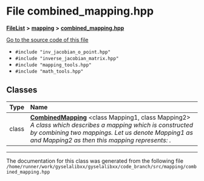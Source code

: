 

# File combined\_mapping.hpp



[**FileList**](files.md) **>** [**mapping**](dir_5300298560c4bf255ab9f36681603d89.md) **>** [**combined\_mapping.hpp**](combined__mapping_8hpp.md)

[Go to the source code of this file](combined__mapping_8hpp_source.md)



* `#include "inv_jacobian_o_point.hpp"`
* `#include "inverse_jacobian_matrix.hpp"`
* `#include "mapping_tools.hpp"`
* `#include "math_tools.hpp"`















## Classes

| Type | Name |
| ---: | :--- |
| class | [**CombinedMapping**](classCombinedMapping.md) &lt;class Mapping1, class Mapping2&gt;<br>_A class which describes a mapping which is constructed by combining two mappings. Let us denote Mapping1 as_  _and Mapping2 as_ _then this mapping represents:_ _._ |



















































------------------------------
The documentation for this class was generated from the following file `/home/runner/work/gyselalibxx/gyselalibxx/code_branch/src/mapping/combined_mapping.hpp`

